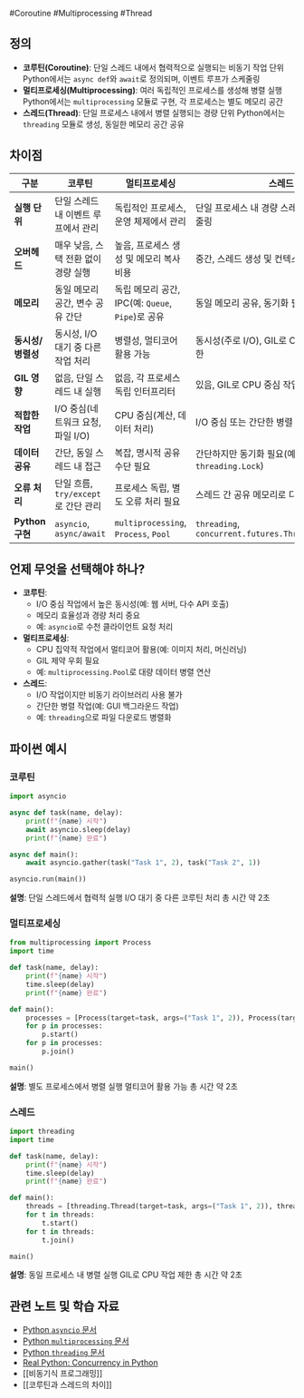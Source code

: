 #Coroutine #Multiprocessing #Thread
## 정의
- **코루틴(Coroutine)**: 단일 스레드 내에서 협력적으로 실행되는 비동기 작업 단위 Python에서는 `async def`와 `await`로 정의되며, 이벤트 루프가 스케줄링
- **멀티프로세싱(Multiprocessing)**: 여러 독립적인 프로세스를 생성해 병렬 실행 Python에서는 `multiprocessing` 모듈로 구현, 각 프로세스는 별도 메모리 공간
- **스레드(Thread)**: 단일 프로세스 내에서 병렬 실행되는 경량 단위 Python에서는 `threading` 모듈로 생성, 동일한 메모리 공간 공유

## 차이점

| **구분**            | **코루틴**                                                                 | **멀티프로세싱**                                                          | **스레드**                                                                 |
|---------------------|---------------------------------------------------------------------------|---------------------------------------------------------------------------|---------------------------------------------------------------------------|
| **실행 단위**       | 단일 스레드 내 이벤트 루프에서 관리                                        | 독립적인 프로세스, 운영 체제에서 관리                                     | 단일 프로세스 내 경량 스레드, 운영 체제 스케줄링                          |
| **오버헤드**        | 매우 낮음, 스택 전환 없이 경량 실행                                        | 높음, 프로세스 생성 및 메모리 복사 비용                                   | 중간, 스레드 생성 및 컨텍스트 스위칭 비용                                  |
| **메모리**          | 동일 메모리 공간, 변수 공유 간단                                           | 독립 메모리 공간, IPC(예: `Queue`, `Pipe`)로 공유                         | 동일 메모리 공유, 동기화 필요(예: `Lock`)                                 |
| **동시성/병렬성**   | 동시성, I/O 대기 중 다른 작업 처리                                         | 병렬성, 멀티코어 활용 가능                                                | 동시성(주로 I/O), GIL로 CPU 작업 병렬성 제한                              |
| **GIL 영향**        | 없음, 단일 스레드 내 실행                                                  | 없음, 각 프로세스 독립 인터프리터                                         | 있음, GIL로 CPU 중심 작업 병렬성 제약                                     |
| **적합한 작업**     | I/O 중심(네트워크 요청, 파일 I/O)                                          | CPU 중심(계산, 데이터 처리)                                               | I/O 중심 또는 간단한 병렬 작업                                             |
| **데이터 공유**      | 간단, 동일 스레드 내 접근                                                  | 복잡, 명시적 공유 수단 필요                                               | 간단하지만 동기화 필요(예: `threading.Lock`)                               |
| **오류 처리**       | 단일 흐름, `try/except`로 간단 관리                                        | 프로세스 독립, 별도 오류 처리 필요                                        | 스레드 간 공유 메모리로 디버깅 복잡 가능                                  |
| **Python 구현**     | `asyncio`, `async/await`                                                   | `multiprocessing`, `Process`, `Pool`                                       | `threading`, `concurrent.futures.ThreadPoolExecutor`                       |

## 언제 무엇을 선택해야 하나?
- **코루틴**:
  - I/O 중심 작업에서 높은 동시성(예: 웹 서버, 다수 API 호출)
  - 메모리 효율성과 경량 처리 중요
  - 예: `asyncio`로 수천 클라이언트 요청 처리
- **멀티프로세싱**:
  - CPU 집약적 작업에서 멀티코어 활용(예: 이미지 처리, 머신러닝)
  - GIL 제약 우회 필요
  - 예: `multiprocessing.Pool`로 대량 데이터 병렬 연산
- **스레드**:
  - I/O 작업이지만 비동기 라이브러리 사용 불가
  - 간단한 병렬 작업(예: GUI 백그라운드 작업)
  - 예: `threading`으로 파일 다운로드 병렬화

## 파이썬 예시

### 코루틴
```python
import asyncio

async def task(name, delay):
    print(f"{name} 시작")
    await asyncio.sleep(delay)
    print(f"{name} 완료")

async def main():
    await asyncio.gather(task("Task 1", 2), task("Task 2", 1))

asyncio.run(main())
```
**설명**: 단일 스레드에서 협력적 실행 I/O 대기 중 다른 코루틴 처리 총 시간 약 2초

### 멀티프로세싱
```python
from multiprocessing import Process
import time

def task(name, delay):
    print(f"{name} 시작")
    time.sleep(delay)
    print(f"{name} 완료")

def main():
    processes = [Process(target=task, args=("Task 1", 2)), Process(target=task, args=("Task 2", 1))]
    for p in processes:
        p.start()
    for p in processes:
        p.join()

main()
```
**설명**: 별도 프로세스에서 병렬 실행 멀티코어 활용 가능 총 시간 약 2초

### 스레드
```python
import threading
import time

def task(name, delay):
    print(f"{name} 시작")
    time.sleep(delay)
    print(f"{name} 완료")

def main():
    threads = [threading.Thread(target=task, args=("Task 1", 2)), threading.Thread(target=task, args=("Task 2", 1))]
    for t in threads:
        t.start()
    for t in threads:
        t.join()

main()
```
**설명**: 동일 프로세스 내 병렬 실행 GIL로 CPU 작업 제한 총 시간 약 2초

## 관련 노트 및 학습 자료
- [Python `asyncio` 문서](https://docs.python.org/3/library/asyncio.html)
- [Python `multiprocessing` 문서](https://docs.python.org/3/library/multiprocessing.html)
- [Python `threading` 문서](https://docs.python.org/3/library/threading.html)
- [Real Python: Concurrency in Python](https://realpython.com/python-concurrency/)
- [[비동기식 프로그래밍]]
- [[코루틴과 스레드의 차이]]